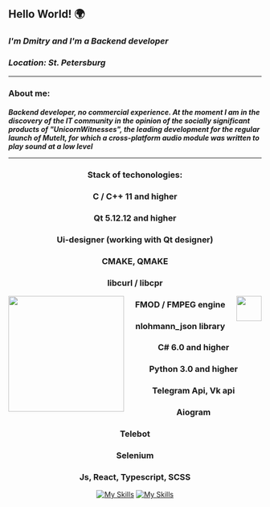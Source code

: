 ## __Hello World!__  🌍
### *I'm Dmitry and I'm a Backend developer*
### *Location: St. Petersburg* <hr>

### **About me:**
#### *__Backend developer, no commercial experience.  At the moment I am in the discovery of the IT community in the opinion of the socially significant products of "UnicornWitnesses", the leading development for the regular launch of MuteIt, for which a cross-platform audio module was written to play sound at a low level__* <hr>


<div class align="center">

### **Stack of techonologies:**
###  **C / C++ 11** and higher
### **Qt 5.12.12** and higher
### **Ui-designer** (working with Qt designer)
### **CMAKE, QMAKE**
### **libcurl / libcpr**

<img align='left' src="https://media.giphy.com/media/M9gbBd9nbDrOTu1Mqx/giphy.gif" width="230">

<img src="https://media.giphy.com/media/VgCDAzcKvsR6OM0uWg/giphy.gif" width="50" height="50" align="right">

### **FMOD / FMPEG engine**
### **nlohmann_json library**
### **C# 6.0** and higher
### **Python 3.0** and higher
### **Telegram Api, Vk api**
### **Aiogram**
### **Telebot**
### **Selenium**
### **Js, React, Typescript, SCSS**

[![My Skills](https://skillicons.dev/icons?i=py,selenium,js,react,ts,scss,css,html)](https://skillicons.dev)
[![My Skills](https://skillicons.dev/icons?i=c,cpp,cmake,qt,cs,visualstudio)](https://skillicons.dev)

</div>
